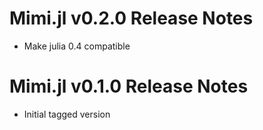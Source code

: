 # Mimi.jl v0.2.0 Release Notes
* Make julia 0.4 compatible

# Mimi.jl v0.1.0 Release Notes
* Initial tagged version